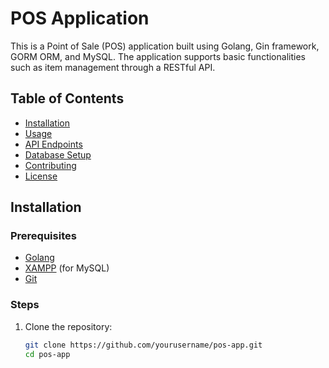 # POS Application

This is a Point of Sale (POS) application built using Golang, Gin framework, GORM ORM, and MySQL. The application supports basic functionalities such as item management through a RESTful API.

## Table of Contents

- [Installation](#installation)
- [Usage](#usage)
- [API Endpoints](#api-endpoints)
- [Database Setup](#database-setup)
- [Contributing](#contributing)
- [License](#license)

## Installation

### Prerequisites

- [Golang](https://golang.org/dl/)
- [XAMPP](https://www.apachefriends.org/index.html) (for MySQL)
- [Git](https://git-scm.com/)

### Steps

1. Clone the repository:
   ```sh
   git clone https://github.com/yourusername/pos-app.git
   cd pos-app
